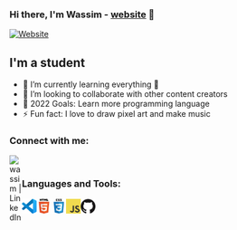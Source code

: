 ### Hi there, I'm Wassim - [website] 👋 

[![Website](https://img.shields.io/website?label=Portfolio)](https://wassimouricha.github.io/portfolio/)


## I'm a student 


- 🌱 I’m currently learning everything 🤣
- 👯 I’m looking to collaborate with other content creators
- 🥅 2022 Goals: Learn more programming language
- ⚡ Fun fact: I love to draw pixel art and make music

### Connect with me:

[<img align="left" alt="wassim | LinkedIn" width="22px" src="https://cdn.jsdelivr.net/npm/simple-icons@v3/icons/linkedin.svg" />][linkedin]


<br />

### Languages and Tools:

<img align="left" alt="Visual Studio Code" width="26px" src="https://raw.githubusercontent.com/github/explore/80688e429a7d4ef2fca1e82350fe8e3517d3494d/topics/visual-studio-code/visual-studio-code.png" />
<img align="left" alt="HTML5" width="26px" src="https://raw.githubusercontent.com/github/explore/80688e429a7d4ef2fca1e82350fe8e3517d3494d/topics/html/html.png" />
<img align="left" alt="CSS3" width="26px" src="https://raw.githubusercontent.com/github/explore/80688e429a7d4ef2fca1e82350fe8e3517d3494d/topics/css/css.png" />

<img align="left" alt="JavaScript" width="26px" src="https://raw.githubusercontent.com/github/explore/80688e429a7d4ef2fca1e82350fe8e3517d3494d/topics/javascript/javascript.png" />


<img align="left" alt="GitHub" width="26px" src="https://raw.githubusercontent.com/github/explore/78df643247d429f6cc873026c0622819ad797942/topics/github/github.png" />


<br />
<br />


[website]: https://wassimouricha.github.io/portfolio/
[linkedin]: https://www.linkedin.com/in/wassim-bouricha/
